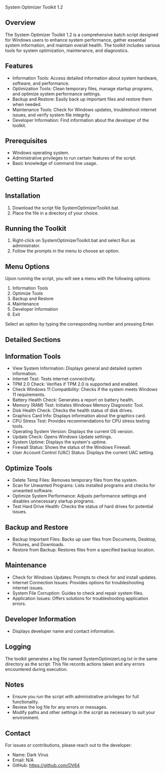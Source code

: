 System Optimizer Toolkit 1.2

Overview
---------
The System Optimizer Toolkit 1.2 is a comprehensive batch script designed for Windows users to enhance system performance, gather essential system information, and maintain overall health. The toolkit includes various tools for system optimization, maintenance, and diagnostics.

Features
---------
- Information Tools: Access detailed information about system hardware, software, and performance.
- Optimization Tools: Clean temporary files, manage startup programs, and optimize system performance settings.
- Backup and Restore: Easily back up important files and restore them when needed.
- Maintenance Tools: Check for Windows updates, troubleshoot internet issues, and verify system file integrity.
- Developer Information: Find information about the developer of the toolkit.

Prerequisites
--------------
- Windows operating system.
- Administrative privileges to run certain features of the script.
- Basic knowledge of command line usage.

Getting Started
----------------

Installation
-------------
1. Download the script file SystemOptimizerToolkit.bat.
2. Place the file in a directory of your choice.

Running the Toolkit
--------------------
1. Right-click on SystemOptimizerToolkit.bat and select Run as administrator.
2. Follow the prompts in the menu to choose an option.

Menu Options
-------------
Upon running the script, you will see a menu with the following options:
1. Information Tools
2. Optimize Tools
3. Backup and Restore
4. Maintenance
5. Developer Information
6. Exit

Select an option by typing the corresponding number and pressing Enter.

Detailed Sections
-----------------

Information Tools
-------------------
- View System Information: Displays general and detailed system information.
- Internet Test: Tests internet connectivity.
- TPM 2.0 Check: Verifies if TPM 2.0 is supported and enabled.
- Check Windows 11 Compatibility: Checks if the system meets Windows 11 requirements.
- Battery Health Check: Generates a report on battery health.
- Memory (RAM) Test: Initiates Windows Memory Diagnostic Tool.
- Disk Health Check: Checks the health status of disk drives.
- Graphics Card Info: Displays information about the graphics card.
- CPU Stress Test: Provides recommendations for CPU stress testing tools.
- Operating System Version: Displays the current OS version.
- Update Check: Opens Windows Update settings.
- System Uptime: Displays the system's uptime.
- Firewall Status: Shows the status of the Windows Firewall.
- User Account Control (UAC) Status: Displays the current UAC setting.

Optimize Tools
---------------
- Delete Temp Files: Removes temporary files from the system.
- Scan for Unwanted Programs: Lists installed programs and checks for unwanted software.
- Optimize System Performance: Adjusts performance settings and disables unnecessary startup programs.
- Test Hard Drive Health: Checks the status of hard drives for potential issues.

Backup and Restore
-------------------
- Backup Important Files: Backs up user files from Documents, Desktop, Pictures, and Downloads.
- Restore from Backup: Restores files from a specified backup location.

Maintenance
-----------
- Check for Windows Updates: Prompts to check for and install updates.
- Internet Connection Issues: Provides options for troubleshooting internet issues.
- System File Corruption: Guides to check and repair system files.
- Application Issues: Offers solutions for troubleshooting application errors.

Developer Information
---------------------
- Displays developer name and contact information.

Logging
-------
The toolkit generates a log file named SystemOptimizerLog.txt in the same directory as the script. This file records actions taken and any errors encountered during execution.

Notes
-----
- Ensure you run the script with administrative privileges for full functionality.
- Review the log file for any errors or messages.
- Modify paths and other settings in the script as necessary to suit your environment.

Contact
-------
For issues or contributions, please reach out to the developer:
- Name: Dark Virus
- Email: N/A
- GitHub: https://github.com/DV64
